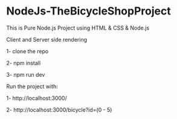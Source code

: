 # NodeJs-TheBicycleShopProject
This is Pure Node.js Project using HTML & CSS & Node.js

Client and Server side rendering

1- clone the repo 

2- npm install

3- npm run dev 

Run the project with:

1- http://localhost:3000/

2- http://localhost:3000/bicycle?id=(0 - 5)

